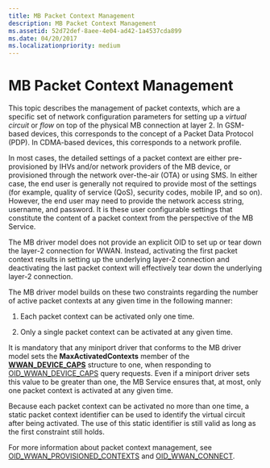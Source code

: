```yaml
---
title: MB Packet Context Management
description: MB Packet Context Management
ms.assetid: 52d72def-8aee-4e04-ad42-1a4537cda899
ms.date: 04/20/2017
ms.localizationpriority: medium
---
```


# MB Packet Context Management


This topic describes the management of packet contexts, which are a specific set of network configuration parameters for setting up a *virtual circuit* or *flow* on top of the physical MB connection at layer 2. In GSM-based devices, this corresponds to the concept of a Packet Data Protocol (PDP). In CDMA-based devices, this corresponds to a network profile.

In most cases, the detailed settings of a packet context are either pre-provisioned by IHVs and/or network providers of the MB device, or provisioned through the network over-the-air (OTA) or using SMS. In either case, the end user is generally not required to provide most of the settings (for example, quality of service (QoS), security codes, mobile IP, and so on). However, the end user may need to provide the network access string, username, and password. It is these user configurable settings that constitute the content of a packet context from the perspective of the MB Service.

The MB driver model does not provide an explicit OID to set up or tear down the layer-2 connection for WWAN. Instead, activating the first packet context results in setting up the underlying layer-2 connection and deactivating the last packet context will effectively tear down the underlying layer-2 connection.

The MB driver model builds on these two constraints regarding the number of active packet contexts at any given time in the following manner:

1.  Each packet context can be activated only one time.

2.  Only a single packet context can be activated at any given time.

It is mandatory that any miniport driver that conforms to the MB driver model sets the **MaxActivatedContexts** member of the [**WWAN\_DEVICE\_CAPS**](/windows-hardware/drivers/ddi/wwan/ns-wwan-_wwan_device_caps) structure to one, when responding to [OID\_WWAN\_DEVICE\_CAPS](./oid-wwan-device-caps.md) query requests. Even if a miniport driver sets this value to be greater than one, the MB Service ensures that, at most, only one packet context is activated at any given time.

Because each packet context can be activated no more than one time, a static packet context identifier can be used to identify the virtual circuit after being activated. The use of this static identifier is still valid as long as the first constraint still holds.

For more information about packet context management, see [OID\_WWAN\_PROVISIONED\_CONTEXTS](./oid-wwan-provisioned-contexts.md) and [OID\_WWAN\_CONNECT](./oid-wwan-connect.md).

 

